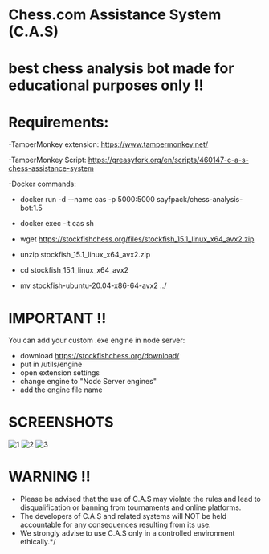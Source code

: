 # Chess.com Assistance System (C.A.S)
# best chess analysis bot made for educational purposes only !!


# Requirements:
-TamperMonkey extension: https://www.tampermonkey.net/

-TamperMonkey Script: https://greasyfork.org/en/scripts/460147-c-a-s-chess-assistance-system

-Docker commands:

- docker run -d --name cas -p 5000:5000 sayfpack/chess-analysis-bot:1.5

- docker exec -it cas sh

- wget https://stockfishchess.org/files/stockfish_15.1_linux_x64_avx2.zip

- unzip stockfish_15.1_linux_x64_avx2.zip

- cd stockfish_15.1_linux_x64_avx2

- mv stockfish-ubuntu-20.04-x86-64-avx2 ../



# IMPORTANT !!
You can add your custom .exe engine in node server:
- download https://stockfishchess.org/download/
- put in /utils/engine
- open extension settings
- change engine to "Node Server engines"
- add the engine file name

# SCREENSHOTS
![1](https://user-images.githubusercontent.com/80095684/219965567-57ced9ff-5dbe-4b4d-969c-e6c42d83c5b8.png)
![2](https://user-images.githubusercontent.com/80095684/219965566-224f8acb-38d1-4ff8-9b29-e223c1361273.png)
![3](https://user-images.githubusercontent.com/80095684/219969063-498cb06b-f97c-4e68-a1cf-e8de3f1a677f.png)


# WARNING !!
- Please be advised that the use of C.A.S may violate the rules and lead to disqualification or banning from tournaments and online platforms.
- The developers of C.A.S and related systems will NOT be held accountable for any consequences resulting from its use.
- We strongly advise to use C.A.S only in a controlled environment ethically.*/
